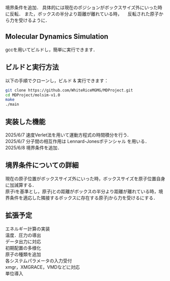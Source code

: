 境界条件を追加．
具体的には現在のポジションがボックスサイズ外にいった時に反転．
また，ボックスの半分より距離が離れている時，
　反転された原子から力を受けるように．
## Molecular Dynamics Simulation 
gccを用いてビルドし，簡単に実行できます．

## ビルドと実行方法
以下の手順でクローンし，ビルド & 実行できます：

```bash
git clone https://github.com/WhiteRiceMGMG/MDProject.git
cd MDProject/molsim-v1.0
make
./main
```

## 実装した機能
2025/6/7 速度Verlet法を用いて運動方程式の時間積分を行う．<br>
2025/6/7 分子間の相互作用は Lennard-Jonesポテンシャル を用いる．<br>
2025/6/8 境界条件を追加．<br>

## 境界条件についての詳細
現在の原子位置がボックスサイズ外にいった時，ボックスサイズを原子位置自身に加減算する．<br>
原子iを基準とし，原子jとの距離がボックスの半分より距離が離れている時，境界条件を適応した隣接するボックスに存在する原子jから力を受けるにする．<br>

## 拡張予定
エネルギー計算の実装<br>
温度．圧力の導出<br>
データ出力に対応<br>
初期配置の多様化<br>
原子の種類を追加<br>
各システムパラメータの入力受付<br>
xmgr，XMGRACE，VMDなどに対応<br>
単位導入<br>








